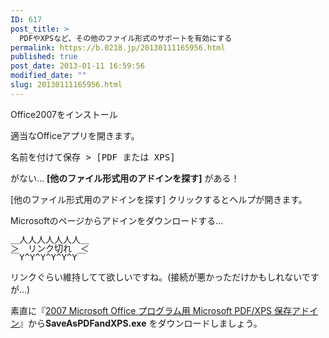 ```yaml
---
ID: 617
post_title: >
  PDFやXPSなど、その他のファイル形式のサポートを有効にする
permalink: https://b.0218.jp/20130111165956.html
published: true
post_date: 2013-01-11 16:59:56
modified_date: ""
slug: 20130111165956.html
---
```

Office2007をインストール

適当なOfficeアプリを開きます。
<pre>名前を付けて保存 > [PDF または XPS]</pre>
がない…
<b>[他のファイル形式用のアドインを探す]</b>
がある！
<!--more-->
[他のファイル形式用のアドインを探す] クリックするとヘルプが開きます。

Microsoftのページからアドインをダウンロードする…
<pre style="border:none;background:none;margin:0;line-height:1;">＿人人人人人人人＿
＞　リンク切れ　＜
￣Y^Y^Y^Y^Y^Y￣</pre>

リンクぐらい維持してて欲しいですね。<span class="text-muted">(接続が悪かっただけかもしれないですが…)</span>

素直に『<a href="http://www.microsoft.com/ja-jp/download/details.aspx?id=7" target="_blank">2007 Microsoft Office プログラム用 Microsoft PDF/XPS 保存アドイン</a>』から<b>SaveAsPDFandXPS.exe</b> をダウンロードしましょう。